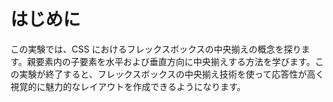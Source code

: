# はじめに

この実験では、CSS におけるフレックスボックスの中央揃えの概念を探ります。親要素内の子要素を水平および垂直方向に中央揃えする方法を学びます。この実験が終了すると、フレックスボックスの中央揃え技術を使って応答性が高く視覚的に魅力的なレイアウトを作成できるようになります。
